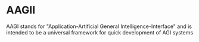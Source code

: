 # AAGII
AAGI stands for "Application-Artificial General Intelligence-Interface" and is intended to be a universal framework for quick development of AGI systems
